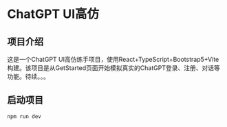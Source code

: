 <!-- //创建项目 -->

# ChatGPT UI高仿

## 项目介绍

这是一个ChatGPT UI高仿练手项目，使用React+TypeScript+Bootstrap5+Vite构建。该项目是从GetStarted页面开始模拟真实的ChatGPT登录、注册、对话等功能。待续。。。

<!-- 启动 -->

## 启动项目

```shell
npm run dev
```